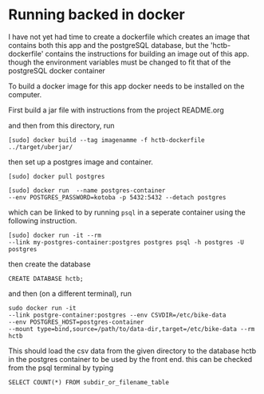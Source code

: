 # Running backed in docker

I have not yet had time to create a dockerfile which creates an image that contains both this app and the postgreSQL database, but the 'hctb-dockerfile' contains the instructions for building an image out of this app. though the environment variables must be changed to fit that of the postgreSQL docker container

To  build a docker image for this app docker needs to be installed on the computer.
 
First build a jar file with instructions from the project README.org

and then from this directory, run

    [sudo] docker build --tag imagenamme -f hctb-dockerfile ../target/uberjar/ 
   
then set up a postgres image and container.

    [sudo] docker pull postgres

    [sudo] docker run  --name postgres-container 
    --env POSTGRES_PASSWORD=kotoba -p 5432:5432 --detach postgres

which can be linked to by running `psql` in a seperate container using the following instruction.

    [sudo] docker run -it --rm 
    --link my-postgres-container:postgres postgres psql -h postgres -U postgres

then create the database

    CREATE DATABASE hctb;

   
and then (on a different terminal), run

    sudo docker run -it 
    --link postgre-container:postgres --env CSVDIR=/etc/bike-data
    --env POSTGRES_HOST=postgres-container 
    --mount type=bind,source=/path/to/data-dir,target=/etc/bike-data --rm hctb 


This should load the csv data from the given directory to the database hctb in the postgres container to be used by the front end. this can be checked from the psql terminal by typing

    SELECT COUNT(*) FROM subdir_or_filename_table
